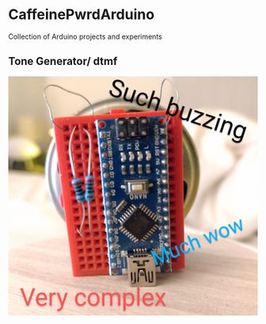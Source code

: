 # CaffeinePwrdArduino
Collection of Arduino projects and experiments

## Tone Generator/ dtmf
![Nano with pins 8 & 9 tied to speaker via two resistors](tone_generator/IMG_20230817_001007~2.jpg?raw=true "Tone generator project")

